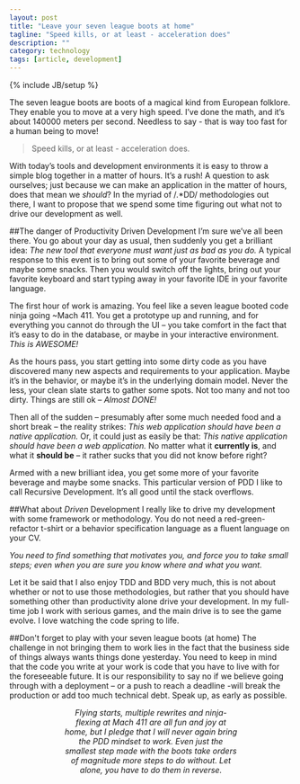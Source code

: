 ```yaml
---
layout: post
title: "Leave your seven league boots at home"
tagline: "Speed kills, or at least - acceleration does"
description: ""
category: technology
tags: [article, development]
---
```

{% include JB/setup %}

The seven league boots are boots of a magical kind from European folklore. They enable you to move at a very high speed. I’ve done the math, and it’s about 140000 meters per second. Needless to say - that is way too fast for a human being to move! 

>Speed kills, or at least - acceleration does.

With today’s tools and development environments it is easy to throw a simple blog together in a matter of hours. It’s a rush! A question to ask ourselves; just because we can make an application in the matter of hours, does that mean we _should_? In the myriad of <span>/.*DD/</span> methodologies out there, I want to propose that we spend some time figuring out what not to drive our development as well.

##The danger of Productivity Driven Development
I’m sure we’ve all been there. You go about your day as usual, then suddenly you get a brilliant idea: _The new tool that everyone must want just as bad as you do._ A typical response to this event is to bring out some of your favorite beverage and maybe some snacks. Then you would switch off the lights, bring out your favorite keyboard and start typing away in your favorite IDE in your favorite language.

The first hour of work is amazing. You feel like a seven league booted code ninja going ~Mach 411. You get a prototype up and running, and for everything you cannot do through the UI – you take comfort in the fact that it’s easy to do in the database, or maybe in your interactive environment. *This is AWESOME!*

As the hours pass, you start getting into some dirty code as you have discovered many new aspects and requirements to your application. Maybe it’s in the behavior, or maybe it’s in the underlying domain model. Never the less, your clean slate starts to gather some spots. Not too many and not too dirty. Things are still ok – *Almost DONE!*

Then all of the sudden – presumably after some much needed food and a short break – the reality strikes: _This web application should have been a native application._ Or, it could just as easily be that: _This native application should have been a web application._ No matter what it **currently is**, and what it **should be** – it rather sucks that you did not know before right?

Armed with a new brilliant idea, you get some more of your favorite beverage and maybe some snacks. This particular version of PDD I like to call Recursive Development. It’s all good until the stack overflows.

##What about _Driven_ Development
I really like to drive my development with some framework or methodology. You do not need a red-green-refactor t-shirt or a behavior specification language as a fluent language on your CV.

_You need to find something that motivates you, and force you to take small steps; even when you are sure you know where and what you want._

Let it be said that I also enjoy TDD and BDD very much, this is not about whether or not to use those methodologies, but rather that you should have something other than productivity alone drive your development. In my full-time job I work with serious games, and the main drive is to see the game evolve.  I love watching the code spring to life.

##Don't forget to play with your seven league boots (at home)
The challenge in not bringing them to work lies in the fact that the business side of things always wants things done yesterday. You need to keep in mind that the code you write at your work is code that you have to live with for the foreseeable future. It is our responsibility to say no if we believe going through with a deployment – or a push to reach a deadline -will break the production or add too much technical debt. Speak up, as early as possible.

<div style="text-align: center; font-style: italic; margin: 1em 7em;">
Flying starts, multiple rewrites and ninja-flexing at Mach 411 are all fun and joy at home, but I pledge that I will never again bring the PDD mindset to work. Even just the smallest step made with the boots take orders of magnitude more steps to do without. Let alone, you have to do them in reverse.</div>
